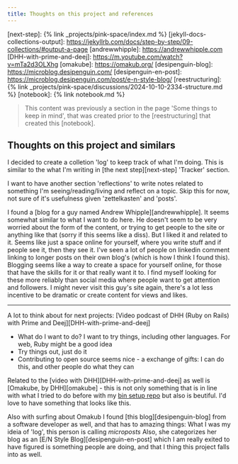 ```yaml
---
title: Thoughts on this project and references
---
```

[next-step]: {% link _projects/pink-space/index.md %}
[jekyll-docs-collections-output]: https://jekyllrb.com/docs/step-by-step/09-collections/#output-a-page
[andrewwhipple]: https://andrewwhipple.com
[DHH-with-prime-and-deej]: https://m.youtube.com/watch?v=mTa2d3OLXhg
[omakube]: https://omakub.org/
[desipenguin-blog]: https://microblog.desipenguin.com/
[desipenguin-en-post]: https://microblog.desipenguin.com/post/e-n-style-blog/
[reestructuring]: {% link _projects/pink-space/discussions/2024-10-10-2334-structure.md %}
[notebook]: {% link notebook.md %}


> This content was previously a section in the page 'Some things to keep in mind', that was created prior to the [reestructuring] that created this [notebook].


## Thoughts on this project and similars

I decided to create a colletion 'log' to keep track of what I'm doing. This is similar to the what I'm writing in [the next step][next-step] 'Tracker' section.

I want to have another section 'reflections' to write notes related to something I'm seeing/reading/living and reflect on a topic. Skip this for now, not sure of it's usefulness given 'zettelkasten' and 'posts'.

I found a [blog for a guy named Andrew Whipple][andrewwhipple]. It seems somewhat similar to what I want to do here. He doesn't seem to be very worried about the form of the content, or trying to get people to the site or anything like that (sorry if this seems like a diss). But I liked it and related to it. Seems like just a space online for yourself, where you write stuff and if people see it, then they see it. I've seen a lot of people on linkedin comment linking to longer posts on their own blog's (which is how I think I found this). Blogging seems like a way to create a space for yourself online, for those that have the skills for it or that really want it to. I find myself looking for these more reliably than social media where people want to get attention and followers. I might never visit this guy's site again, there's a lot less incentive to be dramatic or create content for views and likes.

---

A lot to think about for next projects: [Video podcast of DHH (Ruby on Rails) with Prime and Deej][DHH-with-prime-and-deej]
* What do I want to do? I want to try things, including other languages. For web, Ruby might be a good idea
* Try things out, just do it
* Contributing to open source seems nice - a exchange of gifts: I can do this, and other people do what they can

Related to the [video with DHH][DHH-with-prime-and-deej] as well is [Omakube, by DHH][omakube] - this is not only something that is in line with what I tried to do before with my [bin setup repo]() but also is beutiful. I'd love to have something that looks like this.


Also with surfing about Omakub I found [this blog][desipenguin-blog] from a software developer as well, and that has to amazing things:
What I was my ideia of 'log', this person is calling *microposts*
Also, she categorizes her blog as an [E/N Style Blog][desipenguin-en-post] which I am really exited to have figured is something people are doing, and that I thing this project falls into as well.
